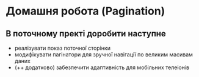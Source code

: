 # Домашня робота (Pagination)

## В поточному пректі доробити наступне

- реалізувати показ поточної сторінки
- модифікувати пагінатори для зручної навігації по великим масивам даних
- (++ додатково) забезпечити адаптивність для мобільних телеіонів  